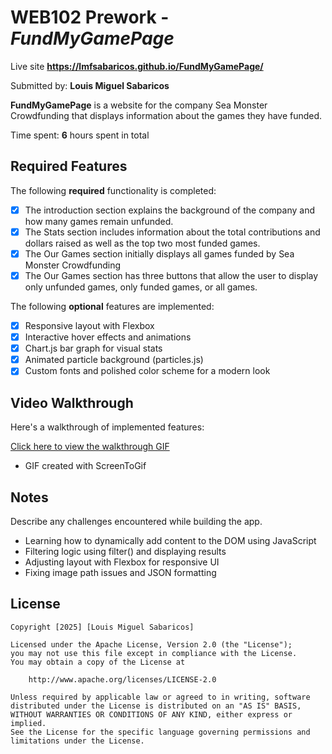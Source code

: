 # WEB102 Prework - *FundMyGamePage* 

Live site **https://lmfsabaricos.github.io/FundMyGamePage/**

Submitted by: **Louis Miguel Sabaricos**

**FundMyGamePage** is a website for the company Sea Monster Crowdfunding that displays information about the games they have funded.

Time spent: **6** hours spent in total

## Required Features

The following **required** functionality is completed:

* [x] The introduction section explains the background of the company and how many games remain unfunded.
* [x] The Stats section includes information about the total contributions and dollars raised as well as the top two most funded games.
* [x] The Our Games section initially displays all games funded by Sea Monster Crowdfunding
* [x] The Our Games section has three buttons that allow the user to display only unfunded games, only funded games, or all games.

The following **optional** features are implemented:
 * [x] Responsive layout with Flexbox
 * [x] Interactive hover effects and animations
 * [x] Chart.js bar graph for visual stats
 * [x] Animated particle background (particles.js)
 * [x] Custom fonts and polished color scheme for a modern look

## Video Walkthrough

Here's a walkthrough of implemented features:

[Click here to view the walkthrough GIF](https://drive.google.com/file/d/1ZE1ok0Dw7U2AH6ldQZ-5DVCWA0Q7ZgHo/view?usp=sharing)

- GIF created with ScreenToGif

## Notes

Describe any challenges encountered while building the app.
- Learning how to dynamically add content to the DOM using JavaScript
- Filtering logic using filter() and displaying results
- Adjusting layout with Flexbox for responsive UI
- Fixing image path issues and JSON formatting


## License

    Copyright [2025] [Louis Miguel Sabaricos]

    Licensed under the Apache License, Version 2.0 (the "License");
    you may not use this file except in compliance with the License.
    You may obtain a copy of the License at

        http://www.apache.org/licenses/LICENSE-2.0

    Unless required by applicable law or agreed to in writing, software
    distributed under the License is distributed on an "AS IS" BASIS,
    WITHOUT WARRANTIES OR CONDITIONS OF ANY KIND, either express or implied.
    See the License for the specific language governing permissions and
    limitations under the License.

